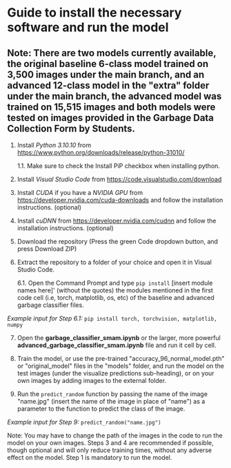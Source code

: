 # Guide to install the necessary software and run the model

## Note: There are two models currently available, the original baseline 6-class model trained on 3,500 images under the main branch, and an advanced 12-class model in the "extra" folder under the main branch, the advanced model was trained on 15,515 images and both models were tested on images provided in the Garbage Data Collection Form by Students.

1. Install *Python 3.10.10* from https://www.python.org/downloads/release/python-31010/
   
   1.1. Make sure to check the Install PiP checkbox when installing python.

2. Install *Visual Studio Code* from https://code.visualstudio.com/download

3. Install *CUDA* if you have a *NVIDIA GPU* from https://developer.nvidia.com/cuda-downloads and follow the installation instructions. (optional)

4. Install *cuDNN* from https://developer.nvidia.com/cudnn and follow the installation instructions. (optional)

5. Download the repository (Press the green Code dropdown button, and press Download ZIP)

6. Extract the repository to a folder of your choice and open it in Visual Studio Code.
   
   6.1. Open the Command Prompt and type `pip install` [insert module names here]' (without the quotes) the modules mentioned in the first code cell (i.e, torch,    matplotlib, os, etc) of the baseline and advanced garbage classifier files.

*Example input for Step 6.1:*
`pip install torch, torchvision, matplotlib, numpy`

7. Open the **garbage_classifier_smam.ipynb** or the larger, more powerful **advanced_garbage_classifier_smam.ipynb** file and run it cell by cell.

8. Train the model, or use the pre-trained "accuracy_96_normal_model.pth" or "original_model" files in the "models" folder, and run the model on the test images (under the visualize predictions sub-heading), or on your own images by adding images to the external folder.

9. Run the `predict_random` function by passing the name of the image "name.jpg" (insert the name of the image in place of "name") as a parameter to the function to predict the class of the image.

*Example input for Step 9:*
`predict_random("name.jpg")`

Note: You may have to change the path of the images in the code to run the model on your own images.
      Steps 3 and 4 are recommended if possible, though optional and will only reduce training times, without any adverse effect on the model.
      Step 1 is mandatory to run the model.
